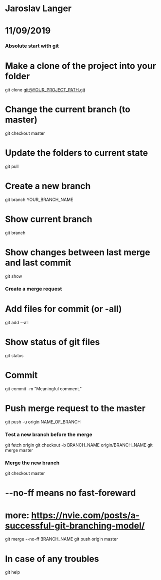 # Jaroslav Langer
# 11/09/2019

### Absolute start with git
# Make a clone of the project into your folder
git clone git@YOUR_PROJECT_PATH.git
# Change the current branch (to master)
git checkout master
# Update the folders to current state
git pull
# Create a new branch
git branch YOUR_BRANCH_NAME
###

# Show current branch
git branch

# Show changes between last merge and last commit
git show

### Create a merge request
# Add files for commit (or -all)
git add --all
# Show status of git files
git status
# Commit
git commit -m "Meaningful comment."
# Push merge request to the master
git push -u origin NAME_OF_BRANCH
###

### Test a new branch before the merge
git fetch origin
git checkout -b BRANCH_NAME origin/BRANCH_NAME
git merge master
###

### Merge the new branch 
git checkout master
# --no-ff means no fast-foreward 
#  more: https://nvie.com/posts/a-successful-git-branching-model/
git merge --no-ff BRANCH_NAME
git push origin master
###

# In case of any troubles
git help